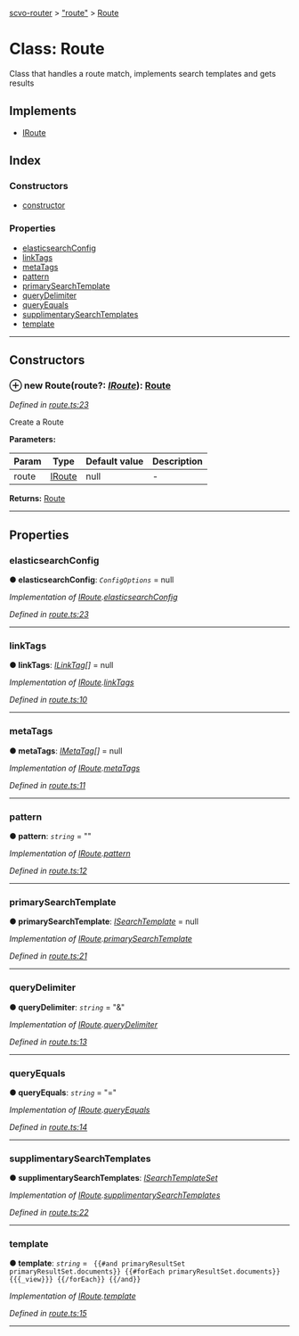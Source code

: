 [scvo-router](../README.md) > ["route"](../modules/_route_.md) > [Route](../classes/_route_.route.md)



# Class: Route


Class that handles a route match, implements search templates and gets results

## Implements

* [IRoute](../interfaces/_interfaces_.iroute.md)

## Index

### Constructors

* [constructor](_route_.route.md#constructor)


### Properties

* [elasticsearchConfig](_route_.route.md#elasticsearchconfig)
* [linkTags](_route_.route.md#linktags)
* [metaTags](_route_.route.md#metatags)
* [pattern](_route_.route.md#pattern)
* [primarySearchTemplate](_route_.route.md#primarysearchtemplate)
* [queryDelimiter](_route_.route.md#querydelimiter)
* [queryEquals](_route_.route.md#queryequals)
* [supplimentarySearchTemplates](_route_.route.md#supplimentarysearchtemplates)
* [template](_route_.route.md#template)



---
## Constructors
<a id="constructor"></a>


### ⊕ **new Route**(route?: *[IRoute](../interfaces/_interfaces_.iroute.md)*): [Route](_route_.route.md)


*Defined in [route.ts:23](https://github.com/scvodigital/scvo-router/blob/aecc349/src/route.ts#L23)*



Create a Route


**Parameters:**

| Param | Type | Default value | Description |
| ------ | ------ | ------ | ------ |
| route | [IRoute](../interfaces/_interfaces_.iroute.md)  |  null |   - |





**Returns:** [Route](_route_.route.md)

---


## Properties
<a id="elasticsearchconfig"></a>

###  elasticsearchConfig

**●  elasticsearchConfig**:  *`ConfigOptions`*  =  null

*Implementation of [IRoute](../interfaces/_interfaces_.iroute.md).[elasticsearchConfig](../interfaces/_interfaces_.iroute.md#elasticsearchconfig)*

*Defined in [route.ts:23](https://github.com/scvodigital/scvo-router/blob/aecc349/src/route.ts#L23)*





___

<a id="linktags"></a>

###  linkTags

**●  linkTags**:  *[ILinkTag](../interfaces/_interfaces_.ilinktag.md)[]*  =  null

*Implementation of [IRoute](../interfaces/_interfaces_.iroute.md).[linkTags](../interfaces/_interfaces_.iroute.md#linktags)*

*Defined in [route.ts:10](https://github.com/scvodigital/scvo-router/blob/aecc349/src/route.ts#L10)*





___

<a id="metatags"></a>

###  metaTags

**●  metaTags**:  *[IMetaTag](../interfaces/_interfaces_.imetatag.md)[]*  =  null

*Implementation of [IRoute](../interfaces/_interfaces_.iroute.md).[metaTags](../interfaces/_interfaces_.iroute.md#metatags)*

*Defined in [route.ts:11](https://github.com/scvodigital/scvo-router/blob/aecc349/src/route.ts#L11)*





___

<a id="pattern"></a>

###  pattern

**●  pattern**:  *`string`*  = ""

*Implementation of [IRoute](../interfaces/_interfaces_.iroute.md).[pattern](../interfaces/_interfaces_.iroute.md#pattern)*

*Defined in [route.ts:12](https://github.com/scvodigital/scvo-router/blob/aecc349/src/route.ts#L12)*





___

<a id="primarysearchtemplate"></a>

###  primarySearchTemplate

**●  primarySearchTemplate**:  *[ISearchTemplate](../interfaces/_interfaces_.isearchtemplate.md)*  =  null

*Implementation of [IRoute](../interfaces/_interfaces_.iroute.md).[primarySearchTemplate](../interfaces/_interfaces_.iroute.md#primarysearchtemplate)*

*Defined in [route.ts:21](https://github.com/scvodigital/scvo-router/blob/aecc349/src/route.ts#L21)*





___

<a id="querydelimiter"></a>

###  queryDelimiter

**●  queryDelimiter**:  *`string`*  = "&"

*Implementation of [IRoute](../interfaces/_interfaces_.iroute.md).[queryDelimiter](../interfaces/_interfaces_.iroute.md#querydelimiter)*

*Defined in [route.ts:13](https://github.com/scvodigital/scvo-router/blob/aecc349/src/route.ts#L13)*





___

<a id="queryequals"></a>

###  queryEquals

**●  queryEquals**:  *`string`*  = "="

*Implementation of [IRoute](../interfaces/_interfaces_.iroute.md).[queryEquals](../interfaces/_interfaces_.iroute.md#queryequals)*

*Defined in [route.ts:14](https://github.com/scvodigital/scvo-router/blob/aecc349/src/route.ts#L14)*





___

<a id="supplimentarysearchtemplates"></a>

###  supplimentarySearchTemplates

**●  supplimentarySearchTemplates**:  *[ISearchTemplateSet](../interfaces/_interfaces_.isearchtemplateset.md)* 

*Implementation of [IRoute](../interfaces/_interfaces_.iroute.md).[supplimentarySearchTemplates](../interfaces/_interfaces_.iroute.md#supplimentarysearchtemplates)*

*Defined in [route.ts:22](https://github.com/scvodigital/scvo-router/blob/aecc349/src/route.ts#L22)*





___

<a id="template"></a>

###  template

**●  template**:  *`string`*  =  `
        {{#and primaryResultSet primaryResultSet.documents}}
            {{#forEach primaryResultSet.documents}}
                {{{_view}}}
            {{/forEach}}
        {{/and}}`

*Implementation of [IRoute](../interfaces/_interfaces_.iroute.md).[template](../interfaces/_interfaces_.iroute.md#template)*

*Defined in [route.ts:15](https://github.com/scvodigital/scvo-router/blob/aecc349/src/route.ts#L15)*





___



